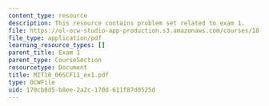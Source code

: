 ```yaml
---
content_type: resource
description: This resource contains problem set related to exam 1.
file: https://ol-ocw-studio-app-production.s3.amazonaws.com/courses/18-06sc-linear-algebra-fall-2011/170cb8d5b8ee2a2c170d611f87d0525d_MIT18_06SCF11_ex1.pdf
file_type: application/pdf
learning_resource_types: []
parent_title: Exam 1
parent_type: CourseSection
resourcetype: Document
title: MIT18_06SCF11_ex1.pdf
type: OCWFile
uid: 170cb8d5-b8ee-2a2c-170d-611f87d0525d
---
```

